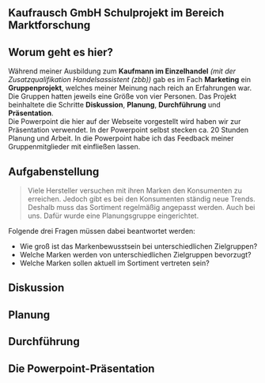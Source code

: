 ## Kaufrausch GmbH Schulprojekt im Bereich Marktforschung

## Worum geht es hier?
Während meiner Ausbildung zum **Kaufmann im Einzelhandel** *(mit der Zusatzqualifikation Handelsassistent (zbb))* gab es im Fach **Marketing** ein **Gruppenprojekt**, welches meiner Meinung nach reich an Erfahrungen war. Die Gruppen hatten jeweils eine Größe von vier Personen. Das Projekt beinhaltete die Schritte **Diskussion**, **Planung**, **Durchführung** und **Präsentation**.<br>
Die Powerpoint die hier auf der Webseite vorgestellt wird haben wir zur Präsentation verwendet. In der Powerpoint selbst stecken ca. 20 Stunden Planung und Arbeit. In die Powerpoint habe ich das Feedback meiner Gruppenmitglieder mit einfließen lassen.

## Aufgabenstellung
> Viele Hersteller versuchen mit ihren Marken den Konsumenten zu erreichen. Jedoch gibt es bei den Konsumenten ständig neue Trends. Deshalb muss das Sortiment regelmäßig angepasst werden. Auch bei uns. Dafür wurde eine Planungsgruppe 
eingerichtet.

Folgende drei Fragen müssen dabei beantwortet werden:
* Wie groß ist das Markenbewusstsein bei unterschiedlichen Zielgruppen?
* Welche Marken werden von unterschiedlichen Zielgruppen bevorzugt?
* Welche Marken sollen aktuell im Sortiment vertreten sein?

## Diskussion

## Planung

## Durchführung

## Die Powerpoint-Präsentation
